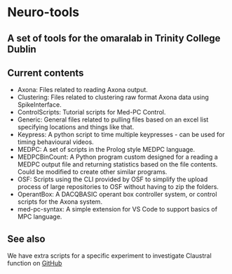 # Neuro-tools

## A set of tools for the omaralab in Trinity College Dublin

## Current contents

- Axona: Files related to reading Axona output.
- Clustering: Files related to clustering raw format Axona data using SpikeInterface.
- ControlScripts: Tutorial scripts for Med-PC Control.
- Generic: General files related to pulling files based on an excel list specifying locations and things like that.
- Keypress: A python script to time multiple keypresses - can be used for timing behavioural videos.
- MEDPC: A set of scripts in the Prolog style MEDPC language.
- MEDPCBinCount: A Python program custom designed for a reading a MEDPC output file and returning statistics based on the file contents. Could be modified to create other similar programs.
- OSF: Scripts using the CLI provided by OSF to simplify the upload process of large repositories to OSF without having to zip the folders.
- OperantBox: A DACQBASIC operant box controller system, or control scripts for the Axona system.
- med-pc-syntax: A simple extension for VS Code to support basics of MPC language.

## See also
We have extra scripts for a specific experiment to investigate Claustral function on [GitHub](https://github.com/seankmartin/Claustrum_Experiment)